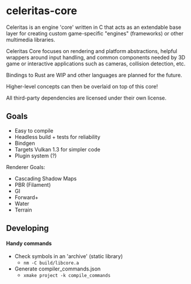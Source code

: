 # celeritas-core

Celeritas is an engine 'core' written in C that acts as an extendable base layer for creating custom game-specific "engines" (frameworks) or other
multimedia libraries.

Celeritas Core focuses on rendering and platform abstractions, helpful wrappers around input handling, and common components needed by 3D game or interactive applications such as cameras, collision detection, etc.

Bindings to Rust are WIP and other languages are planned for the future.

Higher-level concepts can then be overlaid on top of this core!

All third-party dependencies are licensed under their own license.

## Goals

- Easy to compile
- Headless build + tests for reliability
- Bindgen
- Targets Vulkan 1.3 for simpler code
- Plugin system (?)

Renderer Goals:

- Cascading Shadow Maps
- PBR (Filament)
- GI
- Forward+
- Water
- Terrain

## Developing

#### Handy commands

* Check symbols in an 'archive' (static library)
    * `nm -C build/libcore.a`
* Generate compiler_commands.json
    * `xmake project -k compile_commands`

